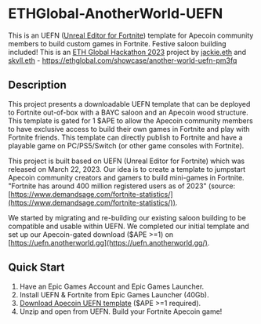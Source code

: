 # ETHGlobal-AnotherWorld-UEFN
This is an UEFN ([Unreal Editor for Fortnite](https://www.unrealengine.com/en-US/blog/unreal-editor-for-fortnite-is-now-available-in-beta)) template for Apecoin community members to build custom games in Fortnite. Festive saloon building included!
This is an [ETH Global Hackathon 2023](https://ethglobal.com/events/scaling2023) project by [jackie.eth](https://twitter.com/JackieLeeETH) and [skvll.eth](https://twitter.com/skullapes) - https://ethglobal.com/showcase/another-world-uefn-pm3fq
## Description
This project presents a downloadable UEFN template that can be deployed to Fortnite out-of-box with a BAYC saloon and an Apecoin wood structure. This template is gated for 1 $APE to allow the Apecoin community members to have exclusive access to build their own games in Fortnite and play with Fortnite friends. This template can directly publish to Fortnite and have a playable game on PC/PS5/Switch (or other game consoles with Fortnite).

This project is built based on UEFN (Unreal Editor for Fortnite) which was released on March 22, 2023. Our idea is to create a template to jumpstart Apecoin community creators and gamers to build mini-games in Fortnite. "Fortnite has around 400 million registered users as of 2023" (source: [https://www.demandsage.com/fortnite-statistics/](https://www.demandsage.com/fortnite-statistics/)).

We started by migrating and re-building our existing saloon building to be compatible and usable within UEFN. We completed our initial template and set up our Apecoin-gated download ($APE >=1) on [https://uefn.anotherworld.gg](https://uefn.anotherworld.gg/).

## Quick Start
1. Have an Epic Games Account and Epic Games Launcher.
2. Install UEFN & Fortnite from Epic Games Launcher (40Gb).
3. [Download Apecoin UEFN template](https://uefn.anotherworld.gg/) ($APE >=1 required).
4. Unzip and open from UEFN. Build your Fortnite Apecoin game!
